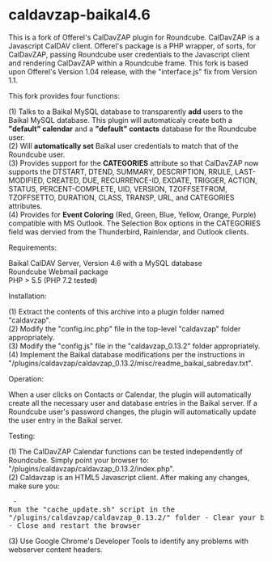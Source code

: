 # caldavzap-baikal4.6
This is a fork of Offerel's CalDavZAP plugin for Roundcube.  CalDavZAP is a Javascript CalDAV client.  Offerel's package is a PHP wrapper, of sorts, for CalDavZAP, passing Roundcube user credentials to the Javascript client and rendering CalDavZAP within a Roundcube frame.  This fork is based upon Offerel's Version 1.04 release, with the "interface.js" fix from Version 1.1.

This fork provides four functions:

(1) Talks to a Baikal MySQL database to transparently <b>add</b> users to the Baikal MySQL database.  This plugin will automaticaly create both a <b>"default" calendar</b> and a <b>"default" contacts</b> database for the Roundcube user.<br>
(2) Will <b>automatically set</b> Baikal user credentials to match that of the Roundcube user.<br>
(3) Provides support for the <b>CATEGORIES</b> attribute so that CalDavZAP now supports the DTSTART, DTEND, SUMMARY, DESCRIPTION, RRULE, LAST-MODIFIED, CREATED, DUE, RECURRENCE-ID, EXDATE, TRIGGER, ACTION, STATUS, PERCENT-COMPLETE, UID, VERSION, TZOFFSETFROM, TZOFFSETTO, DURATION, CLASS, TRANSP, URL, and CATEGORIES attributes.<br>
(4) Provides for <b>Event Coloring</b> (Red, Green, Blue, Yellow, Orange, Purple) compatible with MS Outlook.  The Selection Box options in the CATEGORIES field was dervied from the Thunderbird, Rainlendar, and Outlook clients.

Requirements:

  Baikal CalDAV Server, Version 4.6 with a MySQL database<br>
  Roundcube Webmail package<br>
  PHP > 5.5 (PHP 7.2 tested)
  
Installation:

(1) Extract the contents of this archive into a plugin folder named "caldavzap".<br>
(2) Modify the "config.inc.php" file in the top-level "caldavzap" folder appropriately.<br>
(3) Modify the "config.js" file in the "caldavzap_0.13.2" folder appropriately.<br>
(4) Implement the Baikal database modifications per the instructions in "/plugins/caldavzap/caldavzap_0.13.2/misc/readme_baikal_sabredav.txt".


Operation:

When a user clicks on Contacts or Calendar, the plugin will automatically create all the necessary user and database entries in the Baikal server.  If a Roundcube user's password changes, the plugin will automatically update the user entry in the Baikal server.

Testing:

(1) The CalDavZAP Calendar functions can be tested independently of Roundcube.  Simply point your browser to: "/plugins/caldavzap/caldavzap_0.13.2/index.php".<br>
(2) Caldavzap is an HTML5 Javascript client.  After making any changes, make sure you:<pre>
    - Run the "cache_update.sh" script in the "/plugins/caldavzap/caldavzap_0.13.2/" folder
    - Clear your browser cache
    - Close and restart the browser</pre>
(3) Use Google Chrome's Developer Tools to identify any problems with webserver content headers.



  

  
  

